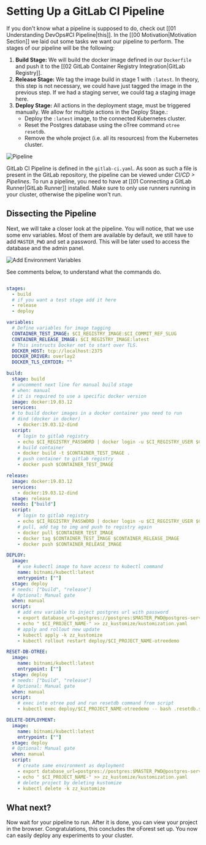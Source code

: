 # Setting Up a GitLab CI Pipeline

If you don't know what a pipeline is supposed to do, check out [[01 Understanding DevOps#CI Pipeline|this]]. In the [[00 Motivation|Motivation Section]] we laid out some tasks we want our pipeline to perform. The stages of our pipeline will be the following:

1. **Build Stage:** We will build the docker image defined in our `Dockerfile` and push it to the [[02 GitLab Container Registry Integration|GitLab Registry]]. 
2. **Release Stage:** We tag the image build in stage 1 with `:latest`. In theory, this step is not necessary, we could have just tagged the image in the previous step. If we had a staging server, we could tag a staging image here.
3. **Deploy Stage:** All actions in the deployment stage, must be triggered manually. We allow for multiple actions in the Deploy Stage.: 
	- Deploy the `:latest` image, to the connected Kubernetes cluster. 
	- Reset the Postgres database using the oTree command `otree resetdb`.
	- Remove the whole project (i.e. all its resources) from the Kubernetes cluster.

![Pipeline](Pipeline.png)

GitLab CI Pipeline is defined in the `gitlab-ci.yaml`. As soon as such a file is present in the GitLab repository, the pipeline can be viewed under _CI/CD > Pipelines_.  To run a pipeline, you need to have at [[01 Connecting a GitLab Runner|GitLab Runner]] installed. Make sure to only use runners running in your cluster, otherwise the pipeline won't run.

## Dissecting the Pipeline

Next, we will take a closer look at the pipeline. You will notice, that we use some env variables. Most of them are available by default, we still have to add `MASTER_PWD` and set a password. This will be later used to access the database and the admin panel.

![Add Environment Variables](./attachments/EnvironmentVariables.png)

See comments below, to understand what the commands do.

```YAML

stages:
  - build
  # if you want a test stage add it here
  - release
  - deploy

variables:
  # Define variables for image tagging
  CONTAINER_TEST_IMAGE: $CI_REGISTRY_IMAGE:$CI_COMMIT_REF_SLUG
  CONTAINER_RELEASE_IMAGE: $CI_REGISTRY_IMAGE:latest
  # This instructs Docker not to start over TLS.
  DOCKER_HOST: tcp://localhost:2375
  DOCKER_DRIVER: overlay2
  DOCKER_TLS_CERTDIR: ""

build:
  stage: build
  # uncomment next line for manual build stage
  # when: manual
  # it is required to use a specific docker version
  image: docker:19.03.12
  services:
  # to build docker images in a docker container you need to run
  # dind (docker in docker) 
    - docker:19.03.12-dind
  script:
    # login to gitlab registry
    - echo $CI_REGISTRY_PASSWORD | docker login -u $CI_REGISTRY_USER $CI_REGISTRY --password-stdin
    # build container
    - docker build -t $CONTAINER_TEST_IMAGE .
    # push container to gitlab registry
    - docker push $CONTAINER_TEST_IMAGE

release:
  image: docker:19.03.12
  services:
    - docker:19.03.12-dind
  stage: release
  needs: ["build"]
  script:
    # login to gitlab registry
    - echo $CI_REGISTRY_PASSWORD | docker login -u $CI_REGISTRY_USER $CI_REGISTRY --password-stdin
    # pull, add tag to img and push to registry again
    - docker pull $CONTAINER_TEST_IMAGE
    - docker tag $CONTAINER_TEST_IMAGE $CONTAINER_RELEASE_IMAGE
    - docker push $CONTAINER_RELEASE_IMAGE

DEPLOY:
  image:
    # use kubectl image to have access to kubectl command
    name: bitnami/kubectl:latest
    entrypoint: [""]
  stage: deploy
  # needs: ["build", "release"]
  # Optional: Manual gate
  when: manual
  script:
    # add env variable to inject postgres url with password
    - export database_url=postgres://postgres:$MASTER_PWD@postgres-service:5432/django_db
    - echo " $CI_PROJECT_NAME-" >> zz_kustomize/kustomization.yaml
    # apply and rollout new update
    - kubectl apply -k zz_kustomize
    - kubectl rollout restart deploy/$CI_PROJECT_NAME-otreedemo

RESET-DB-OTREE:
  image:
    name: bitnami/kubectl:latest
    entrypoint: [""]
  stage: deploy
  # needs: ["build", "release"]
  # Optional: Manual gate
  when: manual
  script:
    # exec into otree pod and run resetdb command from script
    - kubectl exec deploy/$CI_PROJECT_NAME-otreedemo -- bash .resetdb.sh

DELETE-DEPLOYMENT:
  image:
    name: bitnami/kubectl:latest
    entrypoint: [""]
  stage: deploy
  # Optional: Manual gate
  when: manual
  script:
    # create same environment as deployment
    - export database_url=postgres://postgres:$MASTER_PWD@postgres-service:5432/django_db
    - echo " $CI_PROJECT_NAME-" >> zz_kustomize/kustomization.yaml
    # delete project by deleting kustomize
    - kubectl delete -k zz_kustomize
```

## What next?

Now wait for your pipeline to run. After it is done, you can view your project in the browser. Congratulations, this concludes the oForest set up. You now can easily deploy any experiments to your cluster.